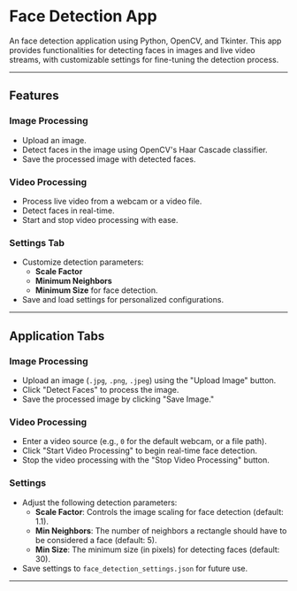 # **Face Detection App**

An face detection application using Python, OpenCV, and Tkinter. This app provides functionalities for detecting faces in images and live video streams, with customizable settings for fine-tuning the detection process.

---

## **Features**

### **Image Processing**
- Upload an image.
- Detect faces in the image using OpenCV's Haar Cascade classifier.
- Save the processed image with detected faces.

### **Video Processing**
- Process live video from a webcam or a video file.
- Detect faces in real-time.
- Start and stop video processing with ease.

### **Settings Tab**
- Customize detection parameters:
  - **Scale Factor**
  - **Minimum Neighbors**
  - **Minimum Size** for face detection.
- Save and load settings for personalized configurations.

---

## **Application Tabs**

### **Image Processing**
- Upload an image (`.jpg`, `.png`, `.jpeg`) using the "Upload Image" button.
- Click "Detect Faces" to process the image.
- Save the processed image by clicking "Save Image."

### **Video Processing**
- Enter a video source (e.g., `0` for the default webcam, or a file path).
- Click "Start Video Processing" to begin real-time face detection.
- Stop the video processing with the "Stop Video Processing" button.

### **Settings**
- Adjust the following detection parameters:
  - **Scale Factor**: Controls the image scaling for face detection (default: 1.1).
  - **Min Neighbors**: The number of neighbors a rectangle should have to be considered a face (default: 5).
  - **Min Size**: The minimum size (in pixels) for detecting faces (default: 30).
- Save settings to `face_detection_settings.json` for future use.

---
